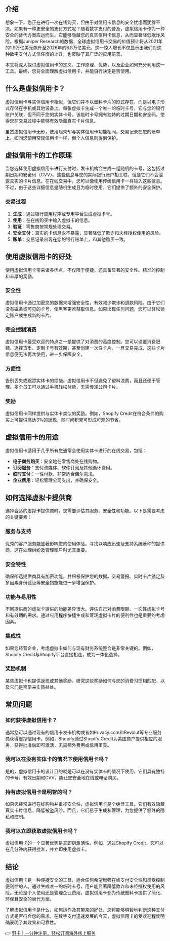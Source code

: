 ## 介绍

想象一下，您正在进行一次在线购买，但由于对信用卡信息的安全忧虑而犹豫不决。如果有一种更安全的支付方式呢？随着数字支付的普及，虚拟信用卡作为一种安全的替代方案应运而生。它能够隐藏您的真实信用卡信息，从而显著降低欺诈风险。根据Juniper Research的数据，全球虚拟信用卡交易的价值预计将从2021年的1.9万亿美元飙升至2026年的6.8万亿美元。这一惊人增长不仅显示出我们对这种数字支付方式信任度的上升，也反映了其广泛的应用前景。

本文将深入探讨虚拟信用卡的定义、工作原理、优势，以及企业如何充分利用这一工具。最终，您将全面理解虚拟信用卡，并能自行决定是否使用。

## 什么是虚拟信用卡？

虚拟信用卡与实体信用卡相似，但它们并不以塑料卡片的形式存在，而是以电子形式存储在手机或其他设备上。每张虚拟卡生成一个唯一的临时卡号，它与您的银行账户关联，但不同于您的实体卡号。该临时卡号拥有独特的过期日期和安全码，使得您在交易过程中能够有效隐藏真实卡片信息。

虽然虚拟信用卡无形，使用起来却与实体信用卡功能相同。交易记录在您的账单上，如同您使用常规信用卡一样，但个人信息则得到保护。

## 虚拟信用卡的工作原理

当您选择使用虚拟信用卡进行支付时，发卡机构会生成一组随机的卡号，这包括过期日期和安全码（CVV）。这些信息与您的实际银行账户相关联，但是它们不会泄露真实的卡片信息。在在线交易中，您可以像使用传统信用卡一样输入这些信息。不过，由于这些详细信息是随机生成且为临时使用，它们提供了额外的安全保护。

### 交易过程

1. **生成**：通过银行应用程序或专用平台生成虚拟卡号。
2. **使用**：在在线购买中输入虚拟卡的信息。
3. **验证**：零售商按常规处理交易。
4. **安全支付**：真实的卡信息永不暴露，显著降低了欺诈和未经授权使用的风险。
5. **账单**：交易记录出现在您的银行账单上，和其他购买一致。

## 使用虚拟信用卡的好处

使用虚拟信用卡带来诸多优点，不仅限于便捷，还具备显著的安全性、精准的控制和丰厚的奖励。

### 安全性

虚拟信用卡通过加密您的数据来增强安全性，有效减少欺诈和退款风险。由于它们没有磁条或可见的卡号，使黑客更难获取信息。如果出现任何问题，您可以轻松锁定账户或生成新的卡片。

### 完全控制消费

虚拟信用卡最受欢迎的特点之一是提供了对消费的高度控制。您可以设置消费限额、选择货币、定制卡号有效期，甚至创建一次性卡片。一旦交易完成，这些卡片信息便无法再次使用，进一步保障安全。

### 方便性

告别丢失或跟踪实体卡的烦恼。虚拟信用卡不但避免了塑料浪费，而且还便于管理。多个员工可以通过手机轻松付款，无需传递公司卡片。

### 奖励

虚拟信用卡同样提供与实体卡类似的奖励。例如，Shopify Credit在符合条件的购买上可提供高达3%的返现，随时间积累可形成可观的节省。

## 虚拟信用卡的用途

虚拟信用卡适用于几乎所有您通常会使用实体卡进行的在线交易，包括：

- **电子商务购买**：安全地在零售商处在线购物。
- **订阅服务**：支付流媒体、软件订阅及其他循环费用。
- **临时支付**：一性付款，非常适合偶尔需求。
- **企业费用**：轻松管理公司支出，并确保安全。

## 如何选择虚拟卡提供商

选择合适的虚拟卡提供商时，您需要评估其服务、安全性和功能。以下是需要考虑的关键要素：

### 服务与支持

优秀的客户服务能显著影响您的使用体验。寻找以响应迅速及支持系统著称的提供商，这在处理纠纷及管理账户时尤其重要。

### 安全特性

确保所选提供商具有加密功能，并积极保护您的数据。交易警报、实时卡片锁定及多因素身份验证等安全措施能进一步增强保护。

### 功能与易用性

不同提供商的虚拟卡提供的功能差异很大。评估自己对消费限额、一次性虚拟卡号和有效期的需求。通过应用程序快捷生成和管理虚拟卡片的便利性也是重要的考虑因素。

### 集成性

如果您经营企业，考虑虚拟卡如何与现有财务系统整合是非常关键的。例如，Shopify Credit与Shopify平台直接相连，成为一体化选择。

### 奖励机制

某些虚拟卡也提供返现或其他奖励。研究这些奖励如何与您的消费习惯相匹配，以及它们是否带来实质益处。

## 常见问题

### 如何获得虚拟信用卡？

通常您可以通过现有的信用卡发卡机构或者如Privacy.com和Revolut等专业服务商获得虚拟信用卡。例如，Shopify通过Shopify Credit为美国商户提供相应的服务，获得批准后即可激活，无需额外费用或信用审查。

### 我可以在没有实体卡的情况下使用信用卡吗？

是的，虚拟信用卡的设计目的就是可以在没有实体卡的情况下使用。它们具有独特的卡号、有效日期和CVV，能让您安全地在线或电话购买。

### 持有虚拟信用卡是明智的吗？

如果您经常进行在线购物并重视安全性，虚拟信用卡是个绝佳工具。它们有效隐藏真实卡片信息，降低被盗风险。而且，它们易于生成和管理，为您提供了额外的隐私和控制。

### 我可以立即获取虚拟信用卡吗？

虚拟信用卡的一个显著优势是其即刻激活性。例如，通过Shopify Credit，您可以在几分钟内获得批准，并立即使用虚拟卡。

## 结论

虚拟信用卡是一种便捷安全的工具，适合任何希望增强在线支付安全性和享受控制便利性的人。通过生成唯一的临时卡号，用户能显著降低欺诈和未经授权使用的风险。无论是个人使用还是管理企业费用，虚拟信用卡都为传统塑料卡提供了简化、环保且安全的替代方案。

了解虚拟信用卡是什么、如何运作及其带来的好处，您将能够明智地判断这种支付方式是否符合您的需求。在数字支付迅速发展的今天，虚拟信用卡的受欢迎程度明确表明了其效果和可靠性。

👉 [野卡 | 一分钟注册，轻松订阅海外线上服务](https://bit.ly/bewildcard)